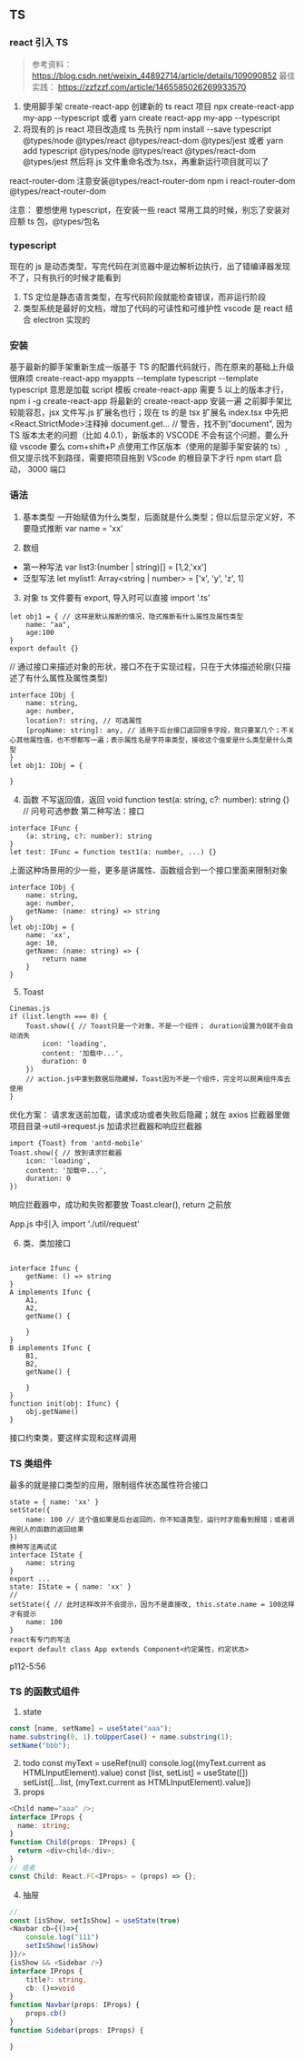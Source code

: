 ## TS

### react 引入 TS

> 参考资料：https://blog.csdn.net/weixin_44892714/article/details/109090852
> 最佳实践： https://zzfzzf.com/article/1465585026269933570

1. 使用脚手架 create-react-app 创建新的 ts react 项目
   npx create-react-app my-app --typescript
   或者
   yarn create react-app my-app --typescript
2. 将现有的 js react 项目改造成 ts
   先执行
   npm install --save typescript @types/node @types/react @types/react-dom @types/jest
   或者
   yarn add typescript @types/node @types/react @types/react-dom @types/jest
   然后将.js 文件重命名改为.tsx，再重新运行项目就可以了

react-router-dom
注意安装@types/react-router-dom
npm i react-router-dom @types/react-router-dom

注意：
要想使用 typescript，在安装一些 react 常用工具的时候，别忘了安装对应额 ts 包，@types/包名

### typescript

现在的 js 是动态类型，写完代码在浏览器中是边解析边执行，出了错编译器发现不了，只有执行的时候才能看到

1. TS 定位是静态语言类型，在写代码阶段就能检查错误，而非运行阶段
2. 类型系统是最好的文档，增加了代码的可读性和可维护性
   vscode 是 react 结合 electron 实现的

### 安装

基于最新的脚手架重新生成一版基于 TS 的配置代码就行，而在原来的基础上升级很麻烦
create-react-app myappts --template typescript
--template typescript 意思是加载 script 模板
create-react-app 需要 5 以上的版本才行， npm i -g create-react-app 将最新的 create-react-app 安装一遍
之前脚手架比较能容忍，jsx 文件写.js 扩展名也行；现在 ts 的是 tsx 扩展名
index.tsx 中先把<React.StrictMode>注释掉
document.get... // 警告，找不到“document”, 因为 TS 版本太老的问题（比如 4.0.1），新版本的 VSCODE 不会有这个问题，要么升级 vscode 要么 com+shift+P 点使用工作区版本（使用的是脚手架安装的 ts）,但又提示找不到路径，需要把项目拖到 VScode 的根目录下才行
npm start 启动， 3000 端口

### 语法

1. 基本类型
   一开始赋值为什么类型，后面就是什么类型；但以后显示定义好，不要隐式推断
   var name = 'xx'

2. 数组

- 第一种写法
  var list3:(number | string)[] = [1,2,'xx']
- 泛型写法
  let mylist1: Array<string | number> = ['x', 'y', 'z', 1]

3. 对象
   ts 文件要有 export, 导入时可以直接 import '.ts'

```
let obj1 = { // 这样是默认推断的情况，隐式推断有什么属性及属性类型
    name: "aa",
    age:100
}
export default {}
```

// 通过接口来描述对象的形状，接口不在于实现过程，只在于大体描述轮廓(只描述了有什么属性及属性类型)

```
interface IObj {
    name: string,
    age: number,
    location?: string, // 可选属性
    [propName: string]: any, // 适用于后台接口返回很多字段，我只要某几个；不关心其他属性值，也不想都写一遍；表示属性名是字符串类型，接收这个值爱是什么类型是什么类型
}
let obj1: IObj = {

}
```

4. 函数
   不写返回值，返回 void
   function test(a: string, c?: number): string {} // 问号可选参数
   第二种写法：接口

```
interface IFunc {
    (a: string, c?: number): string
}
let test: IFunc = function test1(a: number, ...) {}
```

上面这种场景用的少一些，更多是讲属性、函数组合到一个接口里面来限制对象

```
interface IObj {
    name: string,
    age: number,
    getName: (name: string) => string
}
let obj:IObj = {
    name: 'xx',
    age: 10,
    getName: (name: string) => {
        return name
    }
}
```

5. Toast

```
Cinemas.js
if (list.length === 0) {
    Toast.show({ // Toast只是一个对象，不是一个组件； duration设置为0就不会自动消失
        icon: 'loading',
        content: '加载中...',
        duration: 0
    })
    // action.js中拿到数据后隐藏掉，Toast因为不是一个组件，完全可以脱离组件库去使用
}
```

优化方案：
请求发送前加载，请求成功或者失败后隐藏；就在 axios 拦截器里做
项目目录->util->request.js
加请求拦截器和响应拦截器

```
import {Toast} from 'antd-mobile'
Toast.show({ // 放到请求拦截器
    icon: 'loading',
    content: '加载中...',
    duration: 0
})
```

响应拦截器中，成功和失败都要放 Toast.clear(), return 之前放

App.js 中引入
import './util/request'

6. 类、类加接口

```

interface Ifunc {
    getName: () => string
}
A implements Ifunc {
    A1,
    A2,
    getName() {

    }
}
B implements Ifunc {
    B1,
    B2,
    getName() {

    }
}
function init(obj: Ifunc) {
    obj.getName()
}
```

接口约束类，要这样实现和这样调用

### TS 类组件

最多的就是接口类型的应用，限制组件状态属性符合接口

```
state = { name: 'xx' }
setState({
    name: 100 // 这个值如果是后台返回的，你不知道类型，运行时才能看到报错；或者调用别人的函数的返回结果
})
换种写法再试试
interface IState {
    name: string
}
export ...
state: IState = { name: 'xx' }
//
setState({ // 此时这样改并不会提示，因为不是直接改, this.state.name = 100这样才有提示
    name: 100
}
react有专门的写法
export default class App extends Component<约定属性，约定状态>
```

p112-5:56

### TS 的函数式组件

1. state

```typescript
const [name, setName] = useState("aaa");
name.substring(0, 1).toUpperCase() + name.substring(1);
setName("bbb");
```

2. todo
   const myText = useRef<HTMLInputElement>(null)
   console.log((myText.current as HTMLInputElement).value)
   const [list, setList] = useState<string>([])
   setList([...list, (myText.current as HTMLInputElement).value])
3. props

```typescript
<Child name="aaa" />;
interface IProps {
  name: string;
}
function Child(props: IProps) {
  return <div>child</div>;
}
// 或者
const Child: React.FC<IProps> = (props) => {};
```

4. 抽屉

```typescript
//
const [isShow, setIsShow] = useState(true)
<Navbar cb={()=>{
    console.log("111")
    setIsShow(!isShow)
}}/>
{isShow && <Sidebar />}
interface IProps {
    title?: string,
    cb: ()=>void
}
function Navbar(props: IProps) {
    props.cb()
}
function Sidebar(props: IProps) {

}

```

